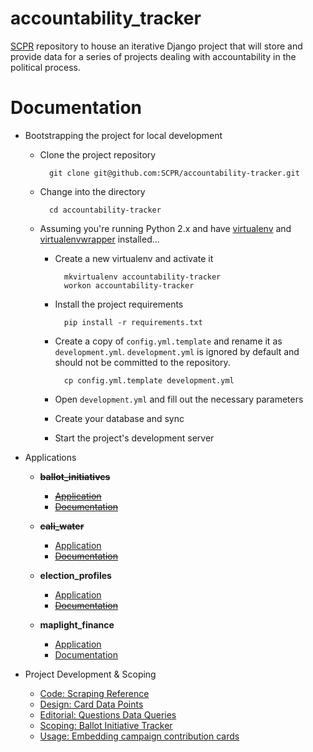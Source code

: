 accountability_tracker
======================

[SCPR](http://www.scpr.org/) repository to house an iterative Django project that will store and provide data for a series of projects dealing with accountability in the political process.

Documentation
=============

* Bootstrapping the project for local development

    * Clone the project repository

            git clone git@github.com:SCPR/accountability-tracker.git

    * Change into the directory

            cd accountability-tracker

    * Assuming you're running Python 2.x and have [virtualenv](https://virtualenv.pypa.io/en/latest/) and [virtualenvwrapper](https://virtualenvwrapper.readthedocs.org/en/latest/) installed...

        * Create a new virtualenv and activate it

                mkvirtualenv accountability-tracker
                workon accountability-tracker

        * Install the project requirements

                pip install -r requirements.txt

        * Create a copy of ```config.yml.template``` and rename it as ```development.yml```. ```development.yml``` is ignored by default and should not be committed to the repository.

                cp config.yml.template development.yml

        * Open ```development.yml``` and fill out the necessary parameters

        * Create your database and sync

        * Start the project's development server

* Applications

    * ~~**ballot_initiatives**~~
        * ~~[Application](/ballot_initiatives)~~
        * ~~[Documentation]()~~

    * ~~**cali_water**~~
        * [Application](/cali_water)
        * ~~[Documentation]()~~

    * **election_profiles**
        * [Application](/election_profiles)
        * ~~[Documentation]()~~

    * **maplight_finance**
        * [Application](/maplight_finance)
        * [Documentation](https://github.com/SCPR/accountability-tracker/wiki/Maplight-Finance)

* Project Development & Scoping
    * [Code: Scraping Reference](https://github.com/SCPR/accountability-tracker/wiki/Code:-Scraping-Reference)
    * [Design: Card Data Points](https://github.com/SCPR/accountability-tracker/wiki/Design:-Card-Data-Points)
    * [Editorial: Questions Data Queries](https://github.com/SCPR/accountability-tracker/wiki/Editorial:-Questions-Data-Queries)
    * [Scoping: Ballot Initiative Tracker](https://github.com/SCPR/accountability-tracker/wiki/Scoping:-Ballot-Initiative-Tracker)
    * [Usage: Embedding campaign contribution cards](https://github.com/SCPR/accountability-tracker/wiki/Usage:-Embedding-campaign-contribution-cards)
